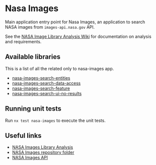 # Nasa Images

Main application entry point for Nasa Images, an application to search NASA images from `images-api.nasa.gov` API.

See the [NASA Image Library Analysis Wiki](https://github.com/plastikaweb/plastikspace/wiki/nasa-image-library-project) for documentation on analysis and requirements.

## Available libraries

This is a list of all the related only to nasa-images app.

- [nasa-images-search-entities](../../libs/nasa-images/search/entities/README.md)
- [nasa-images-search-data-access](../../libs/nasa-images/search/data-access/README.md)
- [nasa-images-search-feature](../../libs/nasa-images/search/feature/README.md)
- [nasa-images-search-ui-no-results](../../libs/nasa-images/search/ui/no-results/README.md)

## Running unit tests

Run `nx test nasa-images` to execute the unit tests.

## Useful links

- [NASA Images Library Analysis](https://github.com/plastikaweb/plastikspace/wiki/nasa-image-library-project)
- [NASA Images repository folder](https://github.com/plastikaweb/plastikspace/tree/develop/apps/nasa-images)
- [NASA Images API](https://images.nasa.gov/docs/images.nasa.gov_api_docs.pdf)

